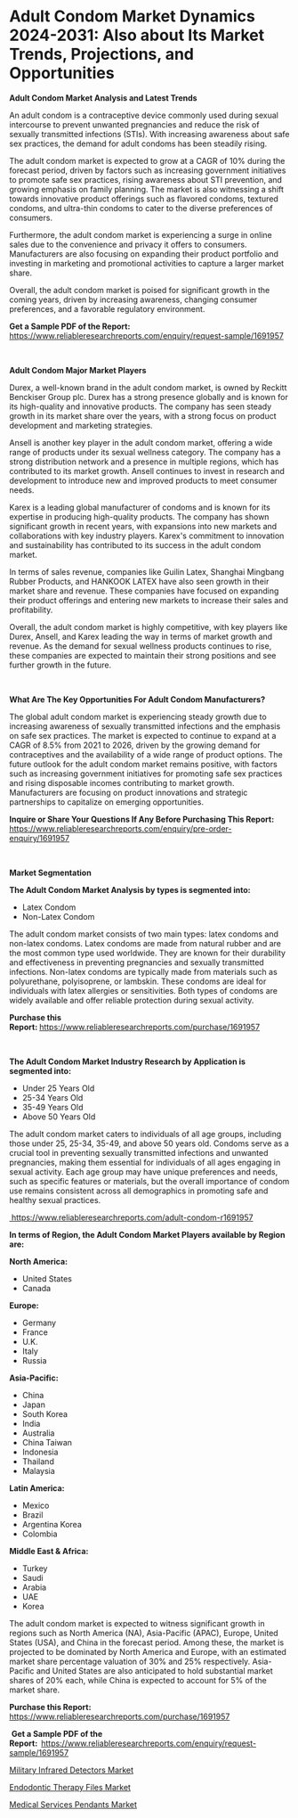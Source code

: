 <p><h1>Adult Condom Market Dynamics 2024-2031: Also about Its Market Trends, Projections, and Opportunities</h1></p><p><strong>Adult Condom Market Analysis and Latest Trends</strong></p>
<p><p>An adult condom is a contraceptive device commonly used during sexual intercourse to prevent unwanted pregnancies and reduce the risk of sexually transmitted infections (STIs). With increasing awareness about safe sex practices, the demand for adult condoms has been steadily rising.</p><p>The adult condom market is expected to grow at a CAGR of 10% during the forecast period, driven by factors such as increasing government initiatives to promote safe sex practices, rising awareness about STI prevention, and growing emphasis on family planning. The market is also witnessing a shift towards innovative product offerings such as flavored condoms, textured condoms, and ultra-thin condoms to cater to the diverse preferences of consumers.</p><p>Furthermore, the adult condom market is experiencing a surge in online sales due to the convenience and privacy it offers to consumers. Manufacturers are also focusing on expanding their product portfolio and investing in marketing and promotional activities to capture a larger market share.</p><p>Overall, the adult condom market is poised for significant growth in the coming years, driven by increasing awareness, changing consumer preferences, and a favorable regulatory environment.</p></p>
<p><strong>Get a Sample PDF of the Report:&nbsp;</strong> <a href="https://www.reliableresearchreports.com/enquiry/request-sample/1691957">https://www.reliableresearchreports.com/enquiry/request-sample/1691957</a></p>
<p>&nbsp;</p>
<p><strong>Adult Condom Major Market Players</strong></p>
<p><p>Durex, a well-known brand in the adult condom market, is owned by Reckitt Benckiser Group plc. Durex has a strong presence globally and is known for its high-quality and innovative products. The company has seen steady growth in its market share over the years, with a strong focus on product development and marketing strategies.</p><p>Ansell is another key player in the adult condom market, offering a wide range of products under its sexual wellness category. The company has a strong distribution network and a presence in multiple regions, which has contributed to its market growth. Ansell continues to invest in research and development to introduce new and improved products to meet consumer needs.</p><p>Karex is a leading global manufacturer of condoms and is known for its expertise in producing high-quality products. The company has shown significant growth in recent years, with expansions into new markets and collaborations with key industry players. Karex's commitment to innovation and sustainability has contributed to its success in the adult condom market.</p><p>In terms of sales revenue, companies like Guilin Latex, Shanghai Mingbang Rubber Products, and HANKOOK LATEX have also seen growth in their market share and revenue. These companies have focused on expanding their product offerings and entering new markets to increase their sales and profitability.</p><p>Overall, the adult condom market is highly competitive, with key players like Durex, Ansell, and Karex leading the way in terms of market growth and revenue. As the demand for sexual wellness products continues to rise, these companies are expected to maintain their strong positions and see further growth in the future.</p></p>
<p>&nbsp;</p>
<p><strong>What Are The Key Opportunities For Adult Condom Manufacturers?</strong></p>
<p><p>The global adult condom market is experiencing steady growth due to increasing awareness of sexually transmitted infections and the emphasis on safe sex practices. The market is expected to continue to expand at a CAGR of 8.5% from 2021 to 2026, driven by the growing demand for contraceptives and the availability of a wide range of product options. The future outlook for the adult condom market remains positive, with factors such as increasing government initiatives for promoting safe sex practices and rising disposable incomes contributing to market growth. Manufacturers are focusing on product innovations and strategic partnerships to capitalize on emerging opportunities.</p></p>
<p><strong>Inquire or Share Your Questions If Any Before Purchasing This Report:</strong> <a href="https://www.reliableresearchreports.com/enquiry/pre-order-enquiry/1691957">https://www.reliableresearchreports.com/enquiry/pre-order-enquiry/1691957</a></p>
<p>&nbsp;</p>
<p><strong>Market Segmentation</strong></p>
<p><strong>The Adult Condom Market Analysis by types is segmented into:</strong></p>
<p><ul><li>Latex Condom</li><li>Non-Latex Condom</li></ul></p>
<p><p>The adult condom market consists of two main types: latex condoms and non-latex condoms. Latex condoms are made from natural rubber and are the most common type used worldwide. They are known for their durability and effectiveness in preventing pregnancies and sexually transmitted infections. Non-latex condoms are typically made from materials such as polyurethane, polyisoprene, or lambskin. These condoms are ideal for individuals with latex allergies or sensitivities. Both types of condoms are widely available and offer reliable protection during sexual activity.</p></p>
<p><strong>Purchase this Report:&nbsp;</strong><a href="https://www.reliableresearchreports.com/purchase/1691957">https://www.reliableresearchreports.com/purchase/1691957</a></p>
<p>&nbsp;</p>
<p><strong>The Adult Condom Market Industry Research by Application is segmented into:</strong></p>
<p><ul><li>Under 25 Years Old</li><li>25-34 Years Old</li><li>35-49 Years Old</li><li>Above 50 Years Old</li></ul></p>
<p><p>The adult condom market caters to individuals of all age groups, including those under 25, 25-34, 35-49, and above 50 years old. Condoms serve as a crucial tool in preventing sexually transmitted infections and unwanted pregnancies, making them essential for individuals of all ages engaging in sexual activity. Each age group may have unique preferences and needs, such as specific features or materials, but the overall importance of condom use remains consistent across all demographics in promoting safe and healthy sexual practices.</p></p>
<p><a href="https://www.reliableresearchreports.com/adult-condom-r1691957">&nbsp;https://www.reliableresearchreports.com/adult-condom-r1691957</a></p>
<p><strong>In terms of Region, the Adult Condom Market Players available by Region are:</strong></p>
<p>
    <p> <strong> North America: </strong>
        <ul>
            <li>United States</li>
            <li>Canada</li>
        </ul>
        </p> 
    <p> <strong> Europe: </strong>
        <ul>
            <li>Germany</li>
            <li>France</li>
            <li>U.K.</li>
            <li>Italy</li>
            <li>Russia</li>
        </ul>
        </p> 
    <p> <strong> Asia-Pacific: </strong>
        <ul>
            <li>China</li>
            <li>Japan</li>
            <li>South Korea</li>
            <li>India</li>
            <li>Australia</li>
            <li>China Taiwan</li>
            <li>Indonesia</li>
            <li>Thailand</li>
            <li>Malaysia</li>
        </ul>
        </p> 
    <p> <strong> Latin America: </strong>
        <ul>
            <li>Mexico</li>
            <li>Brazil</li>
            <li>Argentina Korea</li>
            <li>Colombia</li>
        </ul>
        </p> 
    <p> <strong> Middle East & Africa: </strong>
        <ul>
            <li>Turkey</li>
            <li>Saudi</li>
            <li>Arabia</li>
            <li>UAE</li>
            <li>Korea</li>
        </ul>
    </p>
    </p>
<p><p>The adult condom market is expected to witness significant growth in regions such as North America (NA), Asia-Pacific (APAC), Europe, United States (USA), and China in the forecast period. Among these, the market is projected to be dominated by North America and Europe, with an estimated market share percentage valuation of 30% and 25% respectively. Asia-Pacific and United States are also anticipated to hold substantial market shares of 20% each, while China is expected to account for 5% of the market share.</p></p>
<p><strong>Purchase this Report: </strong><a href="https://www.reliableresearchreports.com/purchase/1691957">https://www.reliableresearchreports.com/purchase/1691957</a></p>
<p>&nbsp;<strong>Get a Sample PDF of the Report:&nbsp;&nbsp;</strong><a href="https://www.reliableresearchreports.com/enquiry/request-sample/1691957">https://www.reliableresearchreports.com/enquiry/request-sample/1691957</a></p>
<p><strong></strong></p>
<p><p><a href="https://www.linkedin.com/pulse/military-infrared-detectors-market-share-evolution-growth-cssne">Military Infrared Detectors Market</a></p><p><a href="https://www.linkedin.com/pulse/endodontic-therapy-files-market-size-cagr-trends-2024-2030-bnfvc">Endodontic Therapy Files Market</a></p><p><a href="https://www.linkedin.com/pulse/medical-services-pendants-market-comprehensive-assessment-kq90c">Medical Services Pendants Market</a></p></p>